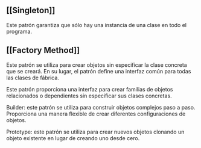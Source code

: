 ## [[Singleton]]
Este patrón garantiza que sólo hay una instancia de una clase en todo el programa.

## [[Factory Method]]
Este patrón se utiliza para crear objetos sin especificar la clase concreta que se creará. En su lugar, el patrón define una interfaz común para todas las clases de fábrica.


Este patrón proporciona una interfaz para crear familias de objetos relacionados o dependientes sin especificar sus clases concretas.

Builder: este patrón se utiliza para construir objetos complejos paso a paso. Proporciona una manera flexible de crear diferentes configuraciones de objetos.

Prototype: este patrón se utiliza para crear nuevos objetos clonando un objeto existente en lugar de creando uno desde cero.

